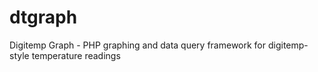 # dtgraph
Digitemp Graph - PHP graphing and data query framework for digitemp-style temperature readings
